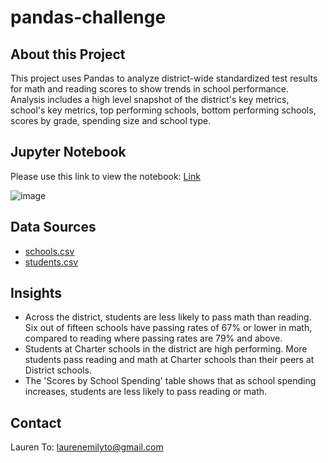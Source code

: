 # pandas-challenge

## About this Project
This project uses Pandas to analyze district-wide standardized test results for math and reading scores to show trends in school performance. Analysis includes a high level snapshot of the district's key metrics, school's key metrics, top performing schools, bottom performing schools, scores by grade, spending size and school type. 

## Jupyter Notebook
Please use this link to view the notebook: [Link](https://nbviewer.jupyter.org/github/laurenemilyto/pandas-challenge/blob/main/PyCitySchools/PyCitySchools.ipynb)

![image](https://user-images.githubusercontent.com/75763314/132066777-1b6bd874-19db-441b-bb2b-b7a9fb3952a3.png)

## Data Sources
- [schools.csv](https://github.com/laurenemilyto/pandas-challenge/blob/main/PyCitySchools/Resources/schools_complete.csv)
- [students.csv](https://github.com/laurenemilyto/pandas-challenge/blob/main/PyCitySchools/Resources/students_complete.csv)

## Insights
* Across the district, students are less likely to pass math than reading. Six out of fifteen schools have passing rates of 67% or lower in math, compared to reading where passing rates are 79% and above. 
* Students at Charter schools in the district are high performing. More students pass reading and math at Charter schools than their peers at District schools. 
* The 'Scores by School Spending' table shows that as school spending increases, students are less likely to pass reading or math. 

## Contact
Lauren To: [laurenemilyto@gmail.com](laurenemilyto@gmail.com)

